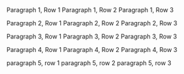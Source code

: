 ﻿Paragraph 1, Row 1
Paragraph 1, Row 2
Paragraph 1, Row 3

Paragraph 2, Row 1
Paragraph 2, Row 2
Paragraph 2, Row 3

Paragraph 3, Row 1
Paragraph 3, Row 2
Paragraph 3, Row 3

Paragraph 4, Row 1
Paragraph 4, Row 2
Paragraph 4, Row 3

paragraph 5, row 1
paragraph 5, row 2
paragraph 5, row 3
